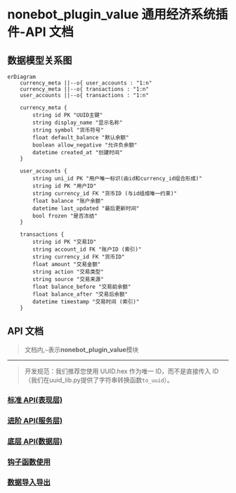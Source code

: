 # nonebot_plugin_value 通用经济系统插件-API 文档

## 数据模型关系图

```mermaid
erDiagram
    currency_meta ||--o{ user_accounts : "1:n"
    currency_meta ||--o{ transactions : "1:n"
    user_accounts ||--o{ transactions : "1:n"

    currency_meta {
        string id PK "UUID主键"
        string display_name "显示名称"
        string symbol "货币符号"
        float default_balance "默认余额"
        boolean allow_negative "允许负余额"
        datetime created_at "创建时间"
    }

    user_accounts {
        string uni_id PK "用户唯一标识(由id和currency_id组合形成)"
        string id PK "用户ID"
        string currency_id FK "货币ID (与id组成唯一约束)"
        float balance "账户余额"
        datetime last_updated "最后更新时间"
        bool frozen "是否冻结"
    }

    transactions {
        string id PK "交易ID"
        string account_id FK "账户ID (索引)"
        string currency_id FK "货币ID"
        float amount "交易金额"
        string action "交易类型"
        string source "交易来源"
        float balance_before "交易前余额"
        float balance_after "交易后余额"
        datetime timestamp "交易时间 (索引)"
    }
```

## API 文档

> 文档内,`~`表示**nonebot_plugin_value**模块

---

> 开发规范：我们推荐您使用 UUID.hex 作为唯一 ID，而不是直接传入 ID（我们在uuid_lib.py提供了字符串转换函数`to_uuid`）。

### [标准 API(表现层)](./apis/standard.md)

### [进阶 API(服务层)](./apis/advanced.md)

### [底层 API(数据层)](./apis/kernel.md)

### [钩子函数使用](./apis/hooks.md)

### [数据导入导出](./apis/migration.md)
